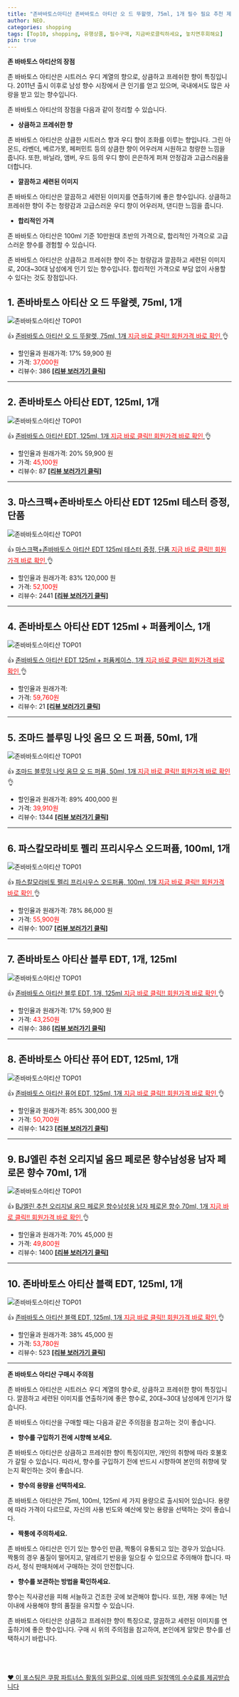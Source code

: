 ```yaml
---
title: "존바바토스아티산 존바바토스 아티산 오 드 뚜왈렛, 75ml, 1개 필수 필요 추천 제품 비교 최저 가격 비교 장점 구매 후기 구매평"
author: NEO.
categories: shopping
tags: [Top10, shopping, 유행상품, 필수구매, 지금바로클릭하세요, 놓치면후회해요]
pin: true
---
```

**존 바바토스 아티산의 장점**

존 바바토스 아티산은 시트러스 우디 계열의 향으로, 상큼하고 프레쉬한 향이 특징입니다. 2011년 출시 이후로 남성 향수 시장에서 큰 인기를 얻고 있으며, 국내에서도 많은 사랑을 받고 있는 향수입니다.

존 바바토스 아티산의 장점을 다음과 같이 정리할 수 있습니다.

* **상큼하고 프레쉬한 향**

존 바바토스 아티산은 상큼한 시트러스 향과 우디 향이 조화를 이루는 향입니다. 그린 아몬드, 라벤더, 베르가못, 페퍼민트 등의 상큼한 향이 어우러져 시원하고 청량한 느낌을 줍니다. 또한, 바닐라, 앰버, 우드 등의 우디 향이 은은하게 퍼져 안정감과 고급스러움을 더합니다.

* **깔끔하고 세련된 이미지**

존 바바토스 아티산은 깔끔하고 세련된 이미지를 연출하기에 좋은 향수입니다. 상큼하고 프레쉬한 향이 주는 청량감과 고급스러운 우디 향이 어우러져, 댄디한 느낌을 줍니다.

* **합리적인 가격**

존 바바토스 아티산은 100ml 기준 10만원대 초반의 가격으로, 합리적인 가격으로 고급스러운 향수를 경험할 수 있습니다.

존 바바토스 아티산은 상큼하고 프레쉬한 향이 주는 청량감과 깔끔하고 세련된 이미지로, 20대~30대 남성에게 인기 있는 향수입니다. 합리적인 가격으로 부담 없이 사용할 수 있다는 것도 장점입니다.

   

## 1. 존바바토스 아티산 오 드 뚜왈렛, 75ml, 1개

![존바바토스아티산 TOP01](https://thumbnail8.coupangcdn.com/thumbnails/remote/490x490ex/image/retail/images/3070625943262867-c37d73c8-92a6-413d-ac1c-28a35bfc4d47.jpg)


👍 [존바바토스 아티산 오 드 뚜왈렛, 75ml, 1개 <font color=red> 지금 바로 클릭!! 회원가격 바로 확인 </font> ](https://link.coupang.com/re/AFFSDP?lptag=AF3617701&subid=GithubCoopas&pageKey=345494284&traceid=V0-153&itemId=13734917032&vendorItemId=3002625519) 👌 


- 할인율과 원래가격: 17%  59,900   원
- 가격: <span style='color:red'>37,000원</span>
- 리뷰수: 386  [**[리뷰 보러가기 클릭]**](https://link.coupang.com/re/AFFSDP?lptag=AF3617701&subid=GithubCoopas&pageKey=345494284&traceid=V0-153&itemId=13734917032&vendorItemId=3002625519)

---


   

## 2. 존바바토스 아티산 EDT, 125ml, 1개

![존바바토스아티산 TOP01](https://thumbnail9.coupangcdn.com/thumbnails/remote/490x490ex/image/vendor_inventory/06f7/c79895aeb2478d6806363c8bf730cfe0af39c6aca9e30cf84d8afe63f018.jpg)


👍 [존바바토스 아티산 EDT, 125ml, 1개 <font color=red> 지금 바로 클릭!! 회원가격 바로 확인 </font> ](https://link.coupang.com/re/AFFSDP?lptag=AF3617701&subid=GithubCoopas&pageKey=345494284&traceid=V0-153&itemId=2554413862&vendorItemId=5448164453) 👌 


- 할인율과 원래가격: 20%  59,900   원
- 가격: <span style='color:red'>45,100원</span>
- 리뷰수: 87  [**[리뷰 보러가기 클릭]**](https://link.coupang.com/re/AFFSDP?lptag=AF3617701&subid=GithubCoopas&pageKey=345494284&traceid=V0-153&itemId=2554413862&vendorItemId=5448164453)

---


   

## 3. 마스크팩+존바바토스 아티산 EDT 125ml 테스터 증정, 단품

![존바바토스아티산 TOP01](https://thumbnail8.coupangcdn.com/thumbnails/remote/490x490ex/image/vendor_inventory/dddf/b51b44bdef72061ea146913fafad6e242686616719c8ef07177a6aec5b39.jpg)


👍 [마스크팩+존바바토스 아티산 EDT 125ml 테스터 증정, 단품 <font color=red> 지금 바로 클릭!! 회원가격 바로 확인 </font> ](https://link.coupang.com/re/AFFSDP?lptag=AF3617701&subid=GithubCoopas&pageKey=5340630546&traceid=V0-153&itemId=7826767203&vendorItemId=75116611560) 👌 


- 할인율과 원래가격: 83%  120,000   원
- 가격: <span style='color:red'>52,100원</span>
- 리뷰수: 2441  [**[리뷰 보러가기 클릭]**](https://link.coupang.com/re/AFFSDP?lptag=AF3617701&subid=GithubCoopas&pageKey=5340630546&traceid=V0-153&itemId=7826767203&vendorItemId=75116611560)

---


   

## 4. 존바바토스 아티산 EDT 125ml + 퍼퓸케이스, 1개

![존바바토스아티산 TOP01](https://thumbnail10.coupangcdn.com/thumbnails/remote/490x490ex/image/retail/images/243424156905333-64932aa6-f184-40b4-b2b4-451644839a6a.jpg)


👍 [존바바토스 아티산 EDT 125ml + 퍼퓸케이스, 1개 <font color=red> 지금 바로 클릭!! 회원가격 바로 확인 </font> ](https://link.coupang.com/re/AFFSDP?lptag=AF3617701&subid=GithubCoopas&pageKey=1937951947&traceid=V0-153&itemId=3289735129&vendorItemId=71276701603) 👌 


- 할인율과 원래가격: 
- 가격: <span style='color:red'>59,760원</span>
- 리뷰수: 21  [**[리뷰 보러가기 클릭]**](https://link.coupang.com/re/AFFSDP?lptag=AF3617701&subid=GithubCoopas&pageKey=1937951947&traceid=V0-153&itemId=3289735129&vendorItemId=71276701603)

---


   

## 5. 조마드 블루밍 나잇 옴므 오 드 퍼퓸, 50ml, 1개

![존바바토스아티산 TOP01](https://thumbnail9.coupangcdn.com/thumbnails/remote/490x490ex/image/vendor_inventory/468b/d754e8ad3f1e598f9a39197d7f0da9bb66b9c9d0c34871adc41b7be3dbcb.jpg)


👍 [조마드 블루밍 나잇 옴므 오 드 퍼퓸, 50ml, 1개 <font color=red> 지금 바로 클릭!! 회원가격 바로 확인 </font> ](https://link.coupang.com/re/AFFSDP?lptag=AF3617701&subid=GithubCoopas&pageKey=6069716359&traceid=V0-153&itemId=11200323609&vendorItemId=86385338916) 👌 


- 할인율과 원래가격: 89%  400,000   원
- 가격: <span style='color:red'>39,910원</span>
- 리뷰수: 1344  [**[리뷰 보러가기 클릭]**](https://link.coupang.com/re/AFFSDP?lptag=AF3617701&subid=GithubCoopas&pageKey=6069716359&traceid=V0-153&itemId=11200323609&vendorItemId=86385338916)

---


   

## 6. 파스칼모라비토 펠리 프리시우스 오드퍼퓸, 100ml, 1개

![존바바토스아티산 TOP01](https://thumbnail9.coupangcdn.com/thumbnails/remote/490x490ex/image/retail/images/2101010399654146-2f34f0b8-1eef-4648-810e-5c594671ec70.png)


👍 [파스칼모라비토 펠리 프리시우스 오드퍼퓸, 100ml, 1개 <font color=red> 지금 바로 클릭!! 회원가격 바로 확인 </font> ](https://link.coupang.com/re/AFFSDP?lptag=AF3617701&subid=GithubCoopas&pageKey=6572036604&traceid=V0-153&itemId=14756179380&vendorItemId=77170602712) 👌 


- 할인율과 원래가격: 78%  86,000   원
- 가격: <span style='color:red'>55,900원</span>
- 리뷰수: 1007  [**[리뷰 보러가기 클릭]**](https://link.coupang.com/re/AFFSDP?lptag=AF3617701&subid=GithubCoopas&pageKey=6572036604&traceid=V0-153&itemId=14756179380&vendorItemId=77170602712)

---


   

## 7. 존바바토스 아티산 블루 EDT, 1개, 125ml

![존바바토스아티산 TOP01](https://thumbnail10.coupangcdn.com/thumbnails/remote/490x490ex/image/retail/images/1562992687281553-17208c15-70f9-41f9-9754-043ffc6c0150.jpg)


👍 [존바바토스 아티산 블루 EDT, 1개, 125ml <font color=red> 지금 바로 클릭!! 회원가격 바로 확인 </font> ](https://link.coupang.com/re/AFFSDP?lptag=AF3617701&subid=GithubCoopas&pageKey=1487433233&traceid=V0-153&itemId=2553935458&vendorItemId=3018266800) 👌 


- 할인율과 원래가격: 17%  59,900   원
- 가격: <span style='color:red'>43,250원</span>
- 리뷰수: 386  [**[리뷰 보러가기 클릭]**](https://link.coupang.com/re/AFFSDP?lptag=AF3617701&subid=GithubCoopas&pageKey=1487433233&traceid=V0-153&itemId=2553935458&vendorItemId=3018266800)

---


   

## 8. 존바바토스 아티산 퓨어 EDT, 125ml, 1개

![존바바토스아티산 TOP01](https://thumbnail9.coupangcdn.com/thumbnails/remote/490x490ex/image/retail/images/1162091767069236-9c492bab-137a-474c-b6f9-6b7e15f9d541.jpg)


👍 [존바바토스 아티산 퓨어 EDT, 125ml, 1개 <font color=red> 지금 바로 클릭!! 회원가격 바로 확인 </font> ](https://link.coupang.com/re/AFFSDP?lptag=AF3617701&subid=GithubCoopas&pageKey=1487469849&traceid=V0-153&itemId=2553987075&vendorItemId=3452079444) 👌 


- 할인율과 원래가격: 85%  300,000   원
- 가격: <span style='color:red'>50,700원</span>
- 리뷰수: 1423  [**[리뷰 보러가기 클릭]**](https://link.coupang.com/re/AFFSDP?lptag=AF3617701&subid=GithubCoopas&pageKey=1487469849&traceid=V0-153&itemId=2553987075&vendorItemId=3452079444)

---


   

## 9. BJ엘린 추천 오리지널 옴므 페로몬 향수남성용 남자 페로몬 향수 70ml, 1개

![존바바토스아티산 TOP01](https://thumbnail10.coupangcdn.com/thumbnails/remote/490x490ex/image/vendor_inventory/9842/da5dff7b7ce3439e927337cda70e66a848e646d89d07c1c43a50bcad6c0c.jpg)


👍 [BJ엘린 추천 오리지널 옴므 페로몬 향수남성용 남자 페로몬 향수 70ml, 1개 <font color=red> 지금 바로 클릭!! 회원가격 바로 확인 </font> ](https://link.coupang.com/re/AFFSDP?lptag=AF3617701&subid=GithubCoopas&pageKey=7230281913&traceid=V0-153&itemId=18344805133&vendorItemId=4194237358) 👌 


- 할인율과 원래가격: 70%  45,000   원
- 가격: <span style='color:red'>49,800원</span>
- 리뷰수: 1400  [**[리뷰 보러가기 클릭]**](https://link.coupang.com/re/AFFSDP?lptag=AF3617701&subid=GithubCoopas&pageKey=7230281913&traceid=V0-153&itemId=18344805133&vendorItemId=4194237358)

---


   

## 10. 존바바토스 아티산 블랙 EDT, 125ml, 1개

![존바바토스아티산 TOP01](https://thumbnail10.coupangcdn.com/thumbnails/remote/490x490ex/image/retail/images/151445185321217-51e7c8dd-94df-405e-8418-59515144de33.png)


👍 [존바바토스 아티산 블랙 EDT, 125ml, 1개 <font color=red> 지금 바로 클릭!! 회원가격 바로 확인 </font> ](https://link.coupang.com/re/AFFSDP?lptag=AF3617701&subid=GithubCoopas&pageKey=2567991&traceid=V0-153&itemId=11778161&vendorItemId=3002625525) 👌 


- 할인율과 원래가격: 38%  45,000   원
- 가격: <span style='color:red'>53,780원</span>
- 리뷰수: 523  [**[리뷰 보러가기 클릭]**](https://link.coupang.com/re/AFFSDP?lptag=AF3617701&subid=GithubCoopas&pageKey=2567991&traceid=V0-153&itemId=11778161&vendorItemId=3002625525)

---
**존 바바토스 아티산 구매시 주의점**

존 바바토스 아티산은 시트러스 우디 계열의 향수로, 상큼하고 프레쉬한 향이 특징입니다. 깔끔하고 세련된 이미지를 연출하기에 좋은 향수로, 20대~30대 남성에게 인기가 많습니다.

존 바바토스 아티산을 구매할 때는 다음과 같은 주의점을 참고하는 것이 좋습니다.

* **향수를 구입하기 전에 시향해 보세요.**

존 바바토스 아티산은 상큼하고 프레쉬한 향이 특징이지만, 개인의 취향에 따라 호불호가 갈릴 수 있습니다. 따라서, 향수를 구입하기 전에 반드시 시향하여 본인의 취향에 맞는지 확인하는 것이 좋습니다.

* **향수의 용량을 선택하세요.**

존 바바토스 아티산은 75ml, 100ml, 125ml 세 가지 용량으로 출시되어 있습니다. 용량에 따라 가격이 다르므로, 자신의 사용 빈도와 예산에 맞는 용량을 선택하는 것이 좋습니다.

* **짝퉁에 주의하세요.**

존 바바토스 아티산은 인기 있는 향수인 만큼, 짝퉁이 유통되고 있는 경우가 있습니다. 짝퉁의 경우 품질이 떨어지고, 알레르기 반응을 일으킬 수 있으므로 주의해야 합니다. 따라서, 정식 판매처에서 구매하는 것이 안전합니다.

* **향수를 보관하는 방법을 확인하세요.**

향수는 직사광선을 피해 서늘하고 건조한 곳에 보관해야 합니다. 또한, 개봉 후에는 1년 이내에 사용해야 향의 품질을 유지할 수 있습니다.

존 바바토스 아티산은 상큼하고 프레쉬한 향이 특징으로, 깔끔하고 세련된 이미지를 연출하기에 좋은 향수입니다. 구매 시 위의 주의점을 참고하여, 본인에게 알맞은 향수를 선택하시기 바랍니다.<br><br><br><br><br> [ ❤  이 포스팅은 쿠팡 파트너스 활동의 일환으로, 이에 따른 일정액의 수수료를 제공받습니다](https://link.coupang.com/a/bcEFyh)
